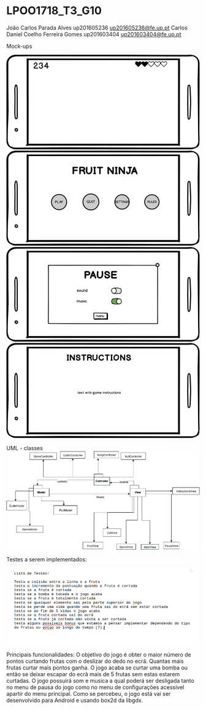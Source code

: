 # LPOO1718_T3_G10

João Carlos Parada Alves up201605236 up201605236@fe.up.pt
Carlos Daniel Coelho Ferreira Gomes up201603404 up201603404@fe.up.pt



Mock-ups

![Game](./game.png)
![Main Menu](./mainmenu.png)
![Pause Menu](./pause.png)
![Instructions](./instructions.png)

UML - classes
![UML Classes](./uml.png)

Testes a serem implementados:

![Testes](./testes.png)



Principais funcionalidades: 
O objetivo do jogo é obter o maior número de pontos curtando frutas com o deslizar do dedo no ecrã. Quantas mais frutas curtar mais pontos ganha. O jogo acaba se curtar uma bomba ou então se deixar escapar do ecrã mais de 5 frutas sem estas estarem curtadas. 
O jogo possuirá som e musica a qual poderá ser desligada tanto no menu de pausa do jogo como no menu de configurações acessível apartir do menu principal. Como se percebeu, o jogo está vai ser desenvolvido para Android e usando box2d da libgdx.

